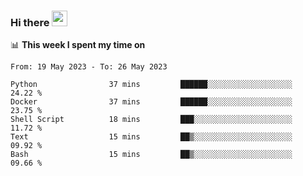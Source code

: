 ### Hi there <a href="https://www.gautamkrishnar.com/"><img src="https://media.giphy.com/media/hvRJCLFzcasrR4ia7z/giphy.gif" width="25px"></a>

📊 **This week I spent my time on**

<!--START_SECTION:waka-->

```text
From: 19 May 2023 - To: 26 May 2023

Python                37 mins         ██████░░░░░░░░░░░░░░░░░░░   24.22 %
Docker                37 mins         ██████░░░░░░░░░░░░░░░░░░░   23.75 %
Shell Script          18 mins         ███░░░░░░░░░░░░░░░░░░░░░░   11.72 %
Text                  15 mins         ██▒░░░░░░░░░░░░░░░░░░░░░░   09.92 %
Bash                  15 mins         ██▒░░░░░░░░░░░░░░░░░░░░░░   09.66 %
```

<!--END_SECTION:waka-->
